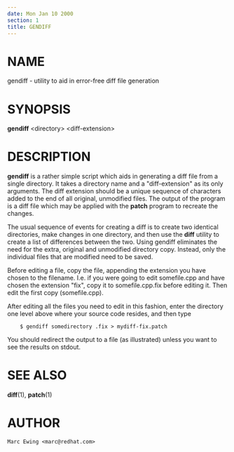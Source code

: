 ```yaml
---
date: Mon Jan 10 2000
section: 1
title: GENDIFF
---
```


NAME
====

gendiff - utility to aid in error-free diff file generation

SYNOPSIS
========

**gendiff** \<directory\> \<diff-extension\>

DESCRIPTION
===========

**gendiff** is a rather simple script which aids in generating a diff
file from a single directory. It takes a directory name and a
\"diff-extension\" as its only arguments. The diff extension should be a
unique sequence of characters added to the end of all original,
unmodified files. The output of the program is a diff file which may be
applied with the **patch** program to recreate the changes.

The usual sequence of events for creating a diff is to create two
identical directories, make changes in one directory, and then use the
**diff** utility to create a list of differences between the two. Using
gendiff eliminates the need for the extra, original and unmodified
directory copy. Instead, only the individual files that are modified
need to be saved.

Before editing a file, copy the file, appending the extension you have
chosen to the filename. I.e. if you were going to edit somefile.cpp and
have chosen the extension \"fix\", copy it to somefile.cpp.fix before
editing it. Then edit the first copy (somefile.cpp).

After editing all the files you need to edit in this fashion, enter the
directory one level above where your source code resides, and then type

        $ gendiff somedirectory .fix > mydiff-fix.patch

You should redirect the output to a file (as illustrated) unless you
want to see the results on stdout.

SEE ALSO
========

**diff**(1), **patch**(1)

AUTHOR
======

    Marc Ewing <marc@redhat.com>
